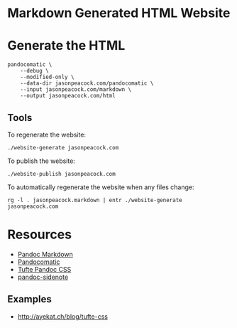 # Markdown Generated HTML Website

# Generate the HTML

```
pandocomatic \
    --debug \
    --modified-only \
    --data-dir jasonpeacock.com/pandocomatic \
    --input jasonpeacock.com/markdown \
    --output jasonpeacock.com/html
```

## Tools

To regenerate the website:

`./website-generate jasonpeacock.com`

To publish the website:

`./website-publish jasonpeacock.com`

To automatically regenerate the website when any files change:

`rg -l . jasonpeacock.markdown | entr ./website-generate jasonpeacock.com`

# Resources

- [Pandoc Markdown](http://pandoc.org/MANUAL.html#pandocs-markdown)
- [Pandocomatic](https://heerdebeer.org/Software/markdown/pandocomatic/)
- [Tufte Pandoc CSS](https://jez.io/tufte-pandoc-css/)
- [pandoc-sidenote](https://github.com/jez/pandoc-sidenote)

## Examples

- http://ayekat.ch/blog/tufte-css
